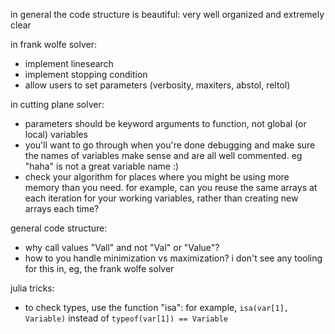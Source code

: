 in general the code structure is beautiful: very well organized and extremely clear

in frank wolfe solver:

* implement linesearch
* implement stopping condition
* allow users to set parameters (verbosity, maxiters, abstol, reltol)

in cutting plane solver:

* parameters should be keyword arguments to function, not global (or local) variables
* you'll want to go through when you're done debugging and make sure the names of variables make sense and are all well commented. eg "haha" is not a great variable name :)
* check your algorithm for places where you might be using more memory than you need. for example, can you reuse the same arrays at each iteration for your working variables, rather than creating new arrays each time?

general code structure:

* why call values "Vall" and not "Val" or "Value"?
* how to you handle minimization vs maximization? i don't see any tooling for this in, eg, the frank wolfe solver

julia tricks:

* to check types, use the function "isa": for example,
    `isa(var[1], Variable)` instead of `typeof(var[1]) == Variable`
